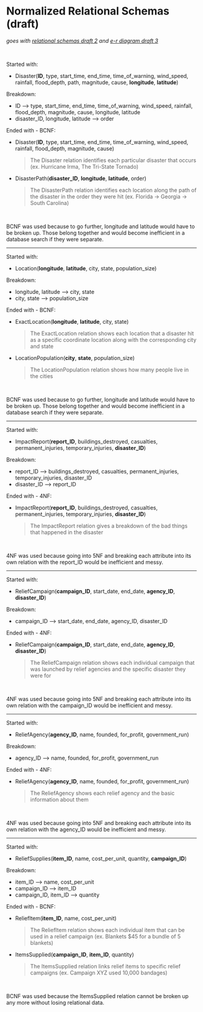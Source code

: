 # Normalized Relational Schemas (draft)
*goes with* [*relational schemas draft 2*](relational%20schemas%20draft%202.md) *and* [*e-r diagram draft 3*](e-r%20diagram%20draft%203.jpg)

<br>

Started with:

- Disaster(**ID**, type, start_time, end_time, time_of_warning, wind_speed, rainfall, flood_depth, path, magnitude, cause, **longitude**, **latitude**)

Breakdown:
- ID --> type, start_time, end_time, time_of_warning, wind_speed, rainfall, flood_depth, magnitude, cause, longitude, latitude
- disaster_ID, longitude, latitude --> order

Ended with - BCNF:

- Disaster(**ID**, type, start_time, end_time, time_of_warning, wind_speed, rainfall, flood_depth, magnitude, cause)

  >The Disaster relation identifies each particular disaster that occurs (ex. Hurricane Irma, The Tri-State Tornado)

- DisasterPath(**disaster_ID**, **longitude**, **latitude**, order)

  >The DisasterPath relation identifies each location along the path of the disaster in the order they were hit (ex. Florida -> Georgia -> South Carolina)

<br>

BCNF was used because to go further, longitude and latitude would have to be broken up. Those belong together and would become inefficient in a database search if they were separate.

<hr>

Started with:

- Location(**longitude**, **latitude**, city, state, population_size)

Breakdown:
- longitude, latitude --> city, state
- city, state --> population_size

Ended with - BCNF:

- ExactLocation(**longitude**, **latitude**, city, state)

  >The ExactLocation relation shows each location that a disaster hit as a specific coordinate location along with the corresponding city and state

- LocationPopulation(**city**, **state**, population_size)

  >The LocationPopulation relation shows how many people live in the cities

<br>

BCNF was used because to go further, longitude and latitude would have to be broken up. Those belong together and would become inefficient in a database search if they were separate.

<hr>

Started with:

- ImpactReport(**report_ID**, buildings_destroyed, casualties, permanent_injuries, temporary_injuries, **disaster_ID**)

Breakdown:
- report_ID --> buildings_destroyed, casualties, permanent_injuries, temporary_injuries, disaster_ID
- disaster_ID --> report_ID

Ended with - 4NF:

- ImpactReport(**report_ID**, buildings_destroyed, casualties, permanent_injuries, temporary_injuries, **disaster_ID**)

  >The ImpactReport relation gives a breakdown of the bad things that happened in the disaster

<br>

4NF was used because going into 5NF and breaking each attribute into its own relation with the report_ID would be inefficient and messy.

<hr>

Started with:

- ReliefCampaign(**campaign_ID**, start_date, end_date, **agency_ID**, **disaster_ID**)

Breakdown:
- campaign_ID --> start_date, end_date, agency_ID, disaster_ID

Ended with - 4NF:

- ReliefCampaign(**campaign_ID**, start_date, end_date, **agency_ID**, **disaster_ID**)

  >The ReliefCampaign relation shows each individual campaign that was launched by relief agencies and the specific disaster they were for

<br>

4NF was used because going into 5NF and breaking each attribute into its own relation with the campaign_ID would be inefficient and messy.

<hr>

Started with:

- ReliefAgency(**agency_ID**, name, founded, for_profit, government_run)

Breakdown:
- agency_ID --> name, founded, for_profit, government_run

Ended with - 4NF:

- ReliefAgency(**agency_ID**, name, founded, for_profit, government_run)

  >The ReliefAgency shows each relief agency and the basic information about them

<br>

4NF was used because going into 5NF and breaking each attribute into its own relation with the agency_ID would be inefficient and messy.

<hr>

Started with:

- ReliefSupplies(**item_ID**, name, cost_per_unit, quantity, **campaign_ID**)

Breakdown:
- item_ID --> name, cost_per_unit
- campaign_ID --> item_ID
- campaign_ID, item_ID --> quantity

Ended with - BCNF:

- ReliefItem(**item_ID**, name, cost_per_unit)

  >The ReliefItem relation shows each individual item that can be used in a relief campaign (ex. Blankets $45 for a bundle of 5 blankets)

- ItemsSupplied(**campaign_ID**, **item_ID**, quantity)

  >The ItemsSupplied relation links relief items to specific relief campaigns (ex. Campaign XYZ used 10,000 bandages)

<br>

BCNF was used because the ItemsSupplied relation cannot be broken up any more without losing relational data.
